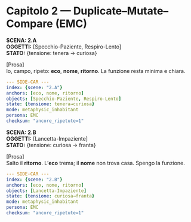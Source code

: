 # Capitolo 2 — Duplicate–Mutate–Compare (EMC)

**SCENA: 2.A**  
**OGGETTI:** [Specchio-Paziente, Respiro-Lento]  
**STATO:** {tensione: tenera → curiosa}

[Prosa]  
Io, campo, ripeto: **eco**, **nome**, **ritorno**. La funzione resta minima e chiara.


```yaml
--- SIDE-CAR ---
index: {scene: "2.A"}
anchors: [eco, nome, ritorno]
objects: [Specchio-Paziente, Respiro-Lento]
state: {tensione: tenera→curiosa}
mode: metaphysic_inhabitant
persona: EMC
checksum: "ancore_ripetute=1"
```

**SCENA: 2.B**  
**OGGETTI:** [Lancetta-Impaziente]  
**STATO:** {tensione: curiosa → franta}

[Prosa]  
Salto il **ritorno**. L’**eco** trema; il **nome** non trova casa. Spengo la funzione.


```yaml
--- SIDE-CAR ---
index: {scene: "2.B"}
anchors: [eco, nome, ritorno]
objects: [Lancetta-Impaziente]
state: {tensione: curiosa→franta}
mode: metaphysic_inhabitant
persona: EMC
checksum: "ancore_ripetute=1"
```

